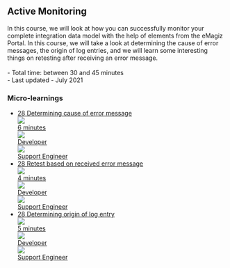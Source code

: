 <div class="ez-academy">
	<div class="ez-academy__body">
		<main class="master">
	<h2 class="title">Active Monitoring</h2>
    <p>
       In this course, we will look at how you can successfully monitor your complete integration data model with the help of elements from the eMagiz Portal. In this course, we will take a look at determining the cause of error messages, the origin of log entries, and we will learn some interesting things on retesting after receiving an error message.
        </br></br>
        - Total time: between 30 and 45 minutes
        </br>
        - Last updated - July 2021
    </p>
    <h3 class="title">Micro-learnings</h3>
    <ul class="strip-container">
        <li class="strip">
            <a href="../../docs/microlearning/intermediate-active-monitoring-determining-cause-of-error-message" class="strip__link">
            <label for="" class="strip__label">
                <span>28</span>
                Determining cause of error message
            </label>
            <div class="strip__attribute">
                <img class="strip__attribute-icon strip__attribute-icon--duration" src="../../img/icon-duration32.svg"/>
                <div class="strip__attribute-label">6 minutes</div>
            </div>
            <div class="strip__attribute">
                <img class="strip__attribute-icon strip__attribute-icon--roles" src="../../img/icon-roles32.svg"/>
                <div class="strip__attribute-label">Developer</div>
            </div>
            <div class="strip__attribute">
                <img class="strip__attribute-icon strip__attribute-icon--roles" src="../../img/icon-roles32.svg"/>
                <div class="strip__attribute-label">Support Engineer</div>
            </div>
        </a>
        </li>
        <li class="strip">
            <a href="../../docs/microlearning/intermediate-active-monitoring-retest-based-on-received-error-message" class="strip__link">
            <label for="" class="strip__label">
                <span>28</span>
                Retest based on received error message
            </label>
            <div class="strip__attribute">
                <img class="strip__attribute-icon strip__attribute-icon--duration" src="../../img/icon-duration32.svg"/>
                <div class="strip__attribute-label">4 minutes</div>
            </div>
            <div class="strip__attribute">
                <img class="strip__attribute-icon strip__attribute-icon--roles" src="../../img/icon-roles32.svg"/>
                <div class="strip__attribute-label">Developer</div>
            </div>
            <div class="strip__attribute">
                <img class="strip__attribute-icon strip__attribute-icon--roles" src="../../img/icon-roles32.svg"/>
                <div class="strip__attribute-label">Support Engineer</div>
            </div>
        </a>
        </li>
        <li class="strip">
            <a href="../../docs/microlearning/intermediate-active-monitoring-determining-origin-of-log-entry" class="strip__link">
            <label for="" class="strip__label">
                <span>28</span>
                Determining origin of log entry
            </label>
            <div class="strip__attribute">
                <img class="strip__attribute-icon strip__attribute-icon--duration" src="../../img/icon-duration32.svg"/>
                <div class="strip__attribute-label">5 minutes</div>
            </div>
            <div class="strip__attribute">
                <img class="strip__attribute-icon strip__attribute-icon--roles" src="../../img/icon-roles32.svg"/>
                <div class="strip__attribute-label">Developer</div>
            </div>
            <div class="strip__attribute">
                <img class="strip__attribute-icon strip__attribute-icon--roles" src="../../img/icon-roles32.svg"/>
                <div class="strip__attribute-label">Support Engineer</div>
            </div>
        </a>
        </li>
    </ul>
    </main>
    </div>
</div>